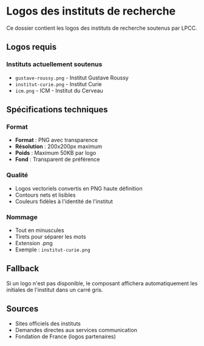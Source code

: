 # Logos des instituts de recherche

Ce dossier contient les logos des instituts de recherche soutenus par LPCC.

## Logos requis

### Instituts actuellement soutenus
- `gustave-roussy.png` - Institut Gustave Roussy
- `institut-curie.png` - Institut Curie  
- `icm.png` - ICM - Institut du Cerveau

## Spécifications techniques

### Format
- **Format** : PNG avec transparence
- **Résolution** : 200x200px maximum
- **Poids** : Maximum 50KB par logo
- **Fond** : Transparent de préférence

### Qualité
- Logos vectoriels convertis en PNG haute définition
- Contours nets et lisibles
- Couleurs fidèles à l'identité de l'institut

### Nommage
- Tout en minuscules
- Tirets pour séparer les mots
- Extension .png
- Exemple : `institut-curie.png`

## Fallback
Si un logo n'est pas disponible, le composant affichera automatiquement les initiales de l'institut dans un carré gris.

## Sources
- Sites officiels des instituts
- Demandes directes aux services communication
- Fondation de France (logos partenaires)
